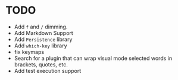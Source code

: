 # TODO

- Add `f` and `/` dimming.
- Add Markdown Support
- Add `Persistence` library
- Add `which-key` library
- fix keymaps
- Search for a plugin that can wrap visual mode selected words in brackets, quotes, etc.
- Add test execution support


